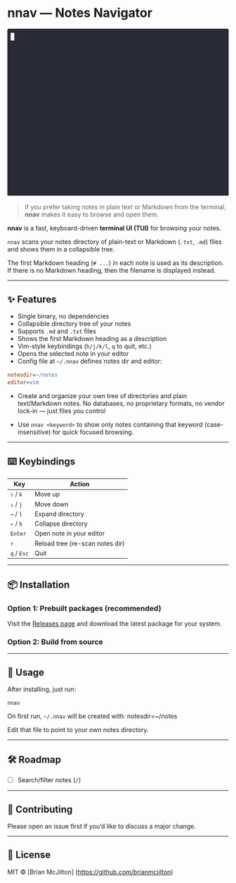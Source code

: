 # nnav — Notes Navigator

![Demo of nnav](demo.gif)

> If you prefer taking notes in plain text or Markdown from the terminal, **nnav** makes it easy to browse and open them.

**nnav** is a fast, keyboard-driven **terminal UI (TUI)** for browsing your notes.
  
`nnav` scans your notes directory of plain-text or Markdown (`.txt`, `.md`) files and shows them in a collapsible tree.

The first Markdown heading (`# ...`) in each note is used as its description. If there is no Markdown heading, then the filename is displayed instead.

---

## ✨ Features

- Single binary, no dependencies
- Collapsible directory tree of your notes
- Supports `.md` and `.txt` files
- Shows the first Markdown heading as a description
- Vim-style keybindings (`h/j/k/l`, `q` to quit, etc.)
- Opens the selected note in your editor
- Config file at `~/.nnav` defines notes dir and editor:

```ini
notesdir=~/notes
editor=vim
```

- Create and organize your own tree of directories and plain text/Markdown notes. No databases, no proprietary formats, no vendor lock-in — just files you control

- Use `nnav <keyword>` to show only notes containing that keyword (case-insensitive) for quick focused browsing.

---

## ⌨️ Keybindings

| Key            | Action                           |
|----------------|----------------------------------|
| `↑` / `k`      | Move up                          |
| `↓` / `j`      | Move down                        |
| `→` / `l`      | Expand directory                 |
| `←` / `h`      | Collapse directory               |
| `Enter`        | Open note in your editor         |
| `r`            | Reload tree (re-scan notes dir)  |
| `q` / `Esc`    | Quit                             |

---

## 📦 Installation

### Option 1: Prebuilt packages (recommended)

Visit the [Releases page](https://github.com/brianmcjilton/nnav/releases/latest) and download the latest package for your system.

### Option 2: Build from source

---

## 🚀 Usage

After installing, just run:

    nnav

On first run, `~/.nnav` will be created with:
    notesdir=~/notes

Edit that file to point to your own notes directory.

---

## 🛠 Roadmap

- [ ] Search/filter notes (`/`)

---

## 🤝 Contributing

Please open an issue first if you’d like to discuss a major change.

---

## 📜 License

MIT © [Brian McJilton] (https://github.com/brianmcjilton)
